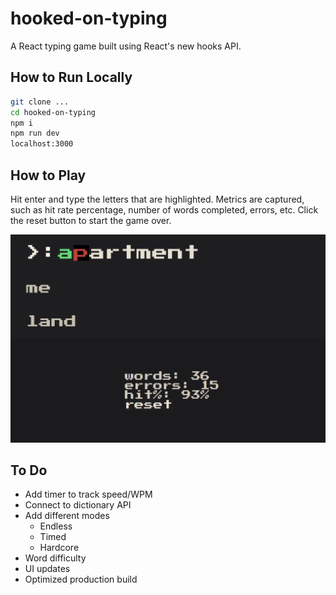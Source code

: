 # hooked-on-typing

A React typing game built using React's new hooks API.

## How to Run Locally
```sh
git clone ...
cd hooked-on-typing
npm i
npm run dev
localhost:3000
```

## How to Play
Hit enter and type the letters that are highlighted. Metrics are captured, such as hit rate percentage, number of words completed, errors, etc. Click the reset button to start the game over.

![alt text](assets/example-screen.png "Example")

## To Do
- Add timer to track speed/WPM
- Connect to dictionary API 
- Add different modes
  - Endless
  - Timed
  - Hardcore
- Word difficulty
- UI updates
- Optimized production build
